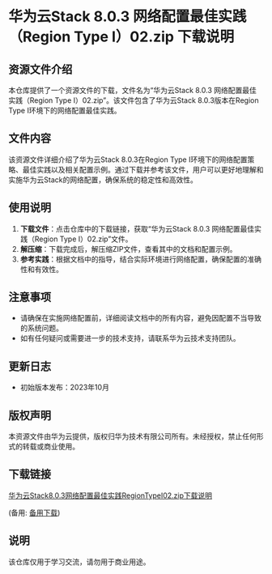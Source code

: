 # 华为云Stack 8.0.3 网络配置最佳实践（Region Type I）02.zip 下载说明

## 资源文件介绍

本仓库提供了一个资源文件的下载，文件名为“华为云Stack 8.0.3 网络配置最佳实践（Region Type I）02.zip”。该文件包含了华为云Stack 8.0.3版本在Region Type I环境下的网络配置最佳实践。

## 文件内容

该资源文件详细介绍了华为云Stack 8.0.3在Region Type I环境下的网络配置策略、最佳实践以及相关配置示例。通过下载并参考该文件，用户可以更好地理解和实施华为云Stack的网络配置，确保系统的稳定性和高效性。

## 使用说明

1. **下载文件**：点击仓库中的下载链接，获取“华为云Stack 8.0.3 网络配置最佳实践（Region Type I）02.zip”文件。
2. **解压缩**：下载完成后，解压缩ZIP文件，查看其中的文档和配置示例。
3. **参考实践**：根据文档中的指导，结合实际环境进行网络配置，确保配置的准确性和有效性。

## 注意事项

- 请确保在实施网络配置前，详细阅读文档中的所有内容，避免因配置不当导致的系统问题。
- 如有任何疑问或需要进一步的技术支持，请联系华为云技术支持团队。

## 更新日志

- 初始版本发布：2023年10月

## 版权声明

本资源文件由华为云提供，版权归华为技术有限公司所有。未经授权，禁止任何形式的转载或商业使用。

## 下载链接
[华为云Stack8.0.3网络配置最佳实践RegionTypeI02.zip下载说明](https://pan.quark.cn/s/3748cdc09ed6) 

(备用: [备用下载](https://pan.baidu.com/s/1GAn6A17Avn9VJsrRX6vk6w?pwd=1234))

## 说明

该仓库仅用于学习交流，请勿用于商业用途。
